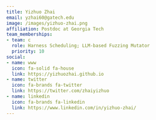 ```yaml
---
title: Yizhuo Zhai
email: yzhai60@gatech.edu
image: /images/yizhuo-zhai.png
affiliation: Postdoc at Georgia Tech
team_memberships:
- team: c
  role: Harness Scheduling; LLM-based Fuzzing Mutator
  priority: 10
social:
- name: www
  icon: fa-solid fa-house
  link: https://yizhuozhai.github.io
- name: twitter
  icon: fa-brands fa-twitter
  link: https://twitter.com/zhaiyizhuo
- name: linkedin
  icon: fa-brands fa-linkedin
  link: https://www.linkedin.com/in/yizhuo-zhai/
---
```




